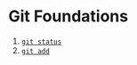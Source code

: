 # Git Foundations

1. [`git status`](./git-lessons/git-status.md)
2. [`git add`](./git-lessons/git-add.md)
